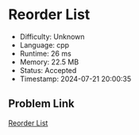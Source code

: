 # Reorder List

- Difficulty: Unknown
- Language: cpp
- Runtime: 26 ms
- Memory: 22.5 MB
- Status: Accepted
- Timestamp: 2024-07-21 20:00:35

## Problem Link
[Reorder List](https://leetcode.com/problems/reorder-list)

